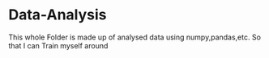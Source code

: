 # Data-Analysis
  This whole Folder is made up of analysed data using numpy,pandas,etc.
  So that I can Train myself around 
